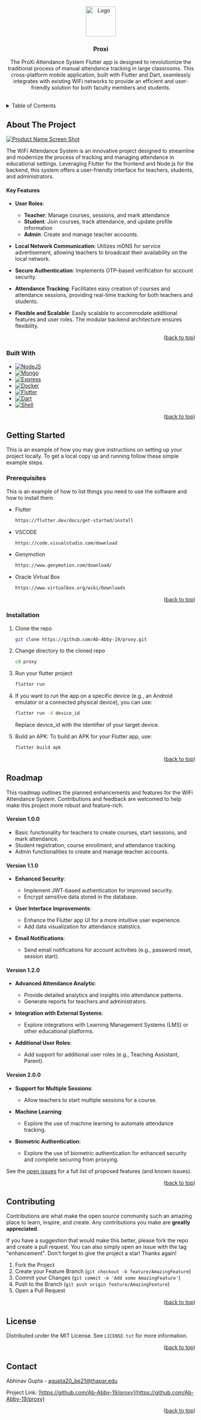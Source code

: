 <a name="readme-top"></a>

<br />
<div align="center">
  <a href="https://github.com/github_username/proxy-api">
    <img src="images/logo.png" alt="Logo" width="80" height="80">
  </a>

<h3 align="center">Proxi</h3>

  <p align="center">
    The ProXi Attendance System Flutter app is designed to revolutionize the traditional process of manual attendance tracking in large classrooms. This cross-platform mobile application, built with Flutter and Dart, seamlessly integrates with existing WiFi networks to provide an efficient and user-friendly solution for both faculty members and students.
    <br />
    <br />
  </p>
</div>

<details>
  <summary>Table of Contents</summary>
  <ol>
    <li>
      <a href="#about-the-project">About The Project</a>
      <ul>
        <li><a href="#built-with">Built With</a></li>
      </ul>
    </li>
    <li>
      <a href="#getting-started">Getting Started</a>
      <ul>
        <li><a href="#prerequisites">Prerequisites</a></li>
        <li><a href="#installation">Installation</a></li>
      </ul>
    </li>
    <li><a href="#roadmap">Roadmap</a></li>
    <li><a href="#contributing">Contributing</a></li>
    <li><a href="#license">License</a></li>
    <li><a href="#contact">Contact</a></li>
  </ol>
</details>



<!-- ABOUT THE PROJECT -->
## About The Project

[![Product Name Screen Shot][product-screenshot]](https://example.com)

<p>The WiFi Attendance System is an innovative project designed to streamline and modernize the process of tracking and managing attendance in educational settings. Leveraging Flutter for the frontend and Node.js for the backend, this system offers a user-friendly interface for teachers, students, and administrators.</p>

<h4>Key Features</h4>

* <p><b>User Roles</b>: </p>
    <ul>
        <li><b>Teacher</b>: Manage courses, sessions, and mark attendance</li>
        <li><b>Student</b>: Join courses, track attendance, and update profile information</li>
        <li><b>Admin</b>: Create and manage teacher accounts.</li>
    </ul>
* <p><b>Local Network Communication</b>: Utilizes mDNS for service advertisement, allowing teachers to broadcast their availability on the local network.</p>
* <p><b>Secure Authentication</b>: Implements OTP-based verification for account security.</p>
* <p><b>Attendance Tracking</b>: Facilitates easy creation of courses and attendance sessions, providing real-time tracking for both teachers and students.</p>
* <p><b>Flexible and Scalable</b>: Easily scalable to accommodate additional features and user roles. The modular backend architecture ensures flexibility.</p>

<p align="right">(<a href="#readme-top">back to top</a>)</p>



### Built With

* [![NodeJS][Node.js]][Node-url]
* [![Mongo][Mongo.js]][Mongo-url]
* [![Express][Express.js]][Express-url]
* [![Docker][Docker.js]][Docker-url]
* [![Flutter][Flutter.dev]][Flutter-url]
* [![Dart][Dart.com]][Dart-url]
* [![Shell][Shell.com]][Shell-url]

<p align="right">(<a href="#readme-top">back to top</a>)</p>



## Getting Started

This is an example of how you may give instructions on setting up your project locally.
To get a local copy up and running follow these simple example steps.

### Prerequisites

This is an example of how to list things you need to use the software and how to install them.
* Flutter
    ```bash
    https://flutter.dev/docs/get-started/install
    ```

* VSCODE
    ```bash
    https://code.visualstudio.com/download
    ```

* Genymotion
    ```bash
    https://www.genymotion.com/download/
    ```

* Oracle Virtual Box
    ```bash
    https://www.virtualbox.org/wiki/Downloads
    ```

<p align="right">(<a href="#readme-top">back to top</a>)</p>

### Installation

1. Clone the repo

    ```bash
    git clone https://github.com/Ab-Abby-19/proxy.git
    ```

2. Change directory to the cloned repo

    ```bash
    cd proxy
    ```

3. Run your flutter project

    ```bash
    flutter run
    ```

4. If you want to run the app on a specific device (e.g., an Android emulator or a connected physical device), you can use:

    ```bash
    flutter run -d device_id
    ```

    Replace device_id with the identifier of your target device.

5. Build an APK: To build an APK for your Flutter app, use:

    ```bash
    flutter build apk
    ```

<p align="right">(<a href="#readme-top">back to top</a>)</p>


<!-- ROADMAP -->
## Roadmap

This roadmap outlines the planned enhancements and features for the WiFi Attendance System. Contributions and feedback are welcomed to help make this project more robust and feature-rich.

#### Version 1.0.0 
- Basic functionality for teachers to create courses, start sessions, and mark attendance.
- Student registration, course enrollment, and attendance tracking.
- Admin functionalities to create and manage teacher accounts.

#### Version 1.1.0

- <b>Enhanced Security</b>:
    - Implement JWT-based authentication for improved security. <br>
    - Encrypt sensitive data stored in the database. 

- <b>User Interface Improvements</b>:
    - Enhance the Flutter app UI for a more intuitive user experience.
    - Add data visualization for attendance statistics.

- <b>Email Notifications</b>:
    - Send email notifications for account activities (e.g., password reset, session start).

#### Version 1.2.0

- <b>Advanced Attendance Analytic</b>:
    - Provide detailed analytics and insights into attendance patterns.<br>
    - Generate reports for teachers and administrators.

- <b>Integration with External Systems</b>:
    - Explore integrations with Learning Management Systems (LMS) or other educational platforms.

- <b>Additional User Roles</b>:
    - Add support for additional user roles (e.g., Teaching Assistant, Parent).

#### Version 2.0.0

- <b>Support for Multiple Sessions</b>:
    - Allow teachers to start multiple sessions for a course.

- <b>Machine Learning</b>:
    - Explore the use of machine learning to automate attendance tracking.

- <b>Biometric Authentication</b>:
    - Explore the use of biometric authentication for enhanced security and complete securing from proxying.

See the [open issues](https://github.com/Jasleen8801/proxy-api/issues) for a full list of proposed features (and known issues).

<p align="right">(<a href="#readme-top">back to top</a>)</p>


<!-- CONTRIBUTING -->
## Contributing

Contributions are what make the open source community such an amazing place to learn, inspire, and create. Any contributions you make are **greatly appreciated**.

If you have a suggestion that would make this better, please fork the repo and create a pull request. You can also simply open an issue with the tag "enhancement".
Don't forget to give the project a star! Thanks again!

1. Fork the Project
2. Create your Feature Branch (`git checkout -b feature/AmazingFeature`)
3. Commit your Changes (`git commit -m 'Add some AmazingFeature'`)
4. Push to the Branch (`git push origin feature/AmazingFeature`)
5. Open a Pull Request

<p align="right">(<a href="#readme-top">back to top</a>)</p>



<!-- LICENSE -->
## License

Distributed under the MIT License. See `LICENSE.txt` for more information.

<p align="right">(<a href="#readme-top">back to top</a>)</p>



<!-- CONTACT -->
## Contact

Abhinav Gupta - agupta20_be21@thapar.edu

Project Link: [https://github.com/Ab-Abby-19/proxy](https://github.com/Ab-Abby-19/proxy)

<p align="right">(<a href="#readme-top">back to top</a>)</p>


<!-- MARKDOWN LINKS & IMAGES -->
[product-screenshot]: images/screenshot.png
[Node.js]: https://img.shields.io/badge/node.js-000000?style=for-the-badge&logo=nodedotjs&logoColor=white
[Node-url]: https://nodejs.org/en
[Mongo.js]: https://img.shields.io/badge/MongoDB-%234ea94b.svg?style=for-the-badge&logo=mongodb&logoColor=white
[Mongo-url]: https://www.mongodb.com/
[Express.js]: https://img.shields.io/badge/express.js-%23404d59.svg?style=for-the-badge&logo=express&logoColor=%2361DAFB
[Express-url]:  https://expressjs.com/
[Docker.js]: https://img.shields.io/badge/docker-%230db7ed.svg?style=for-the-badge&logo=docker&logoColor=white
[Docker-url]: https://www.docker.com/
[Flutter.dev]: https://img.shields.io/badge/Flutter-%2302569B.svg?style=for-the-badge&logo=Flutter&logoColor=white
[Flutter-url]: https://flutter.dev/
[Dart.com]: https://img.shields.io/badge/dart-%230175C2.svg?style=for-the-badge&logo=dart&logoColor=white
[Dart-url]: https://dart.dev/
[Shell.com]: https://img.shields.io/badge/shell_script-%23121011.svg?style=for-the-badge&logo=gnu-bash&logoColor=white
[Shell-url]: https://www.shellscript.sh/